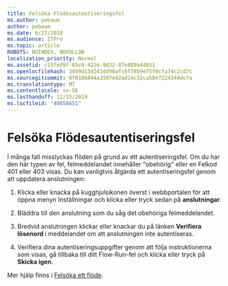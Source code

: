 ```yaml
---
title: Felsöka Flödesautentiseringsfel
ms.author: pebaum
author: pebaum
ms.date: 6/27/2018
ms.audience: ITPro
ms.topic: article
ROBOTS: NOINDEX, NOFOLLOW
localization_priority: Normal
ms.assetid: c15fed9f-65c6-422e-9d32-87e889a44b51
ms.openlocfilehash: 3d49d15d243dd98afc6f78b9e75f0cfa74c2cd7c
ms.sourcegitcommit: 0f0186044a3597e42ad14c32ca58e7224344dcfa
ms.translationtype: MT
ms.contentlocale: sv-SE
ms.lasthandoff: 12/15/2019
ms.locfileid: "40050651"
---
```

# <a name="troubleshoot-flow-authentication-errors"></a>Felsöka Flödesautentiseringsfel

I många fall misslyckas flöden på grund av ett autentiseringsfel. Om du har den här typen av fel, felmeddelandet innehåller "obehörig" eller en Felkod 401 eller 403 visas. Du kan vanligtvis åtgärda ett autentiseringsfel genom att uppdatera anslutningen:
  
1. Klicka eller knacka på kugghjulsikonen överst i webbportalen för att öppna menyn Inställningar och klicka eller tryck sedan på **anslutningar**.
    
2. Bläddra till den anslutning som du såg det obehöriga felmeddelandet.
    
3. Bredvid anslutningen klickar eller knackar du på länken **Verifiera lösenord** i meddelandet om att anslutningen inte autentiseras. 
    
4. Verifiera dina autentiseringsuppgifter genom att följa instruktionerna som visas, gå tillbaka till ditt Flow-Run-fel och klicka eller tryck på **Skicka igen**.
    
Mer hjälp finns i [Felsöka ett flöde](https://go.microsoft.com/fwlink/?linkid=872110).
  

